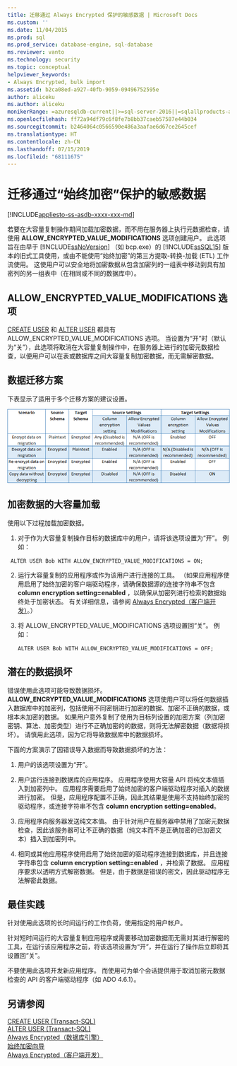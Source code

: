 ```yaml
---
title: 迁移通过 Always Encrypted 保护的敏感数据 | Microsoft Docs
ms.custom: ''
ms.date: 11/04/2015
ms.prod: sql
ms.prod_service: database-engine, sql-database
ms.reviewer: vanto
ms.technology: security
ms.topic: conceptual
helpviewer_keywords:
- Always Encrypted, bulk import
ms.assetid: b2ca08ed-a927-40fb-9059-09496752595e
author: aliceku
ms.author: aliceku
monikerRange: =azuresqldb-current||>=sql-server-2016||=sqlallproducts-allversions||>=sql-server-linux-2017||=azuresqldb-mi-current
ms.openlocfilehash: ff72a94df79c6f8fe7b8bb37caeb57587e44b034
ms.sourcegitcommit: b2464064c0566590e486a3aafae6d67ce2645cef
ms.translationtype: HT
ms.contentlocale: zh-CN
ms.lasthandoff: 07/15/2019
ms.locfileid: "68111675"
---
```

# <a name="migrate-sensitive-data-protected-by-always-encrypted"></a>迁移通过“始终加密”保护的敏感数据
[!INCLUDE[appliesto-ss-asdb-xxxx-xxx-md](../../../includes/appliesto-ss-asdb-xxxx-xxx-md.md)]

若要在大容量复制操作期间加载加密数据，而不用在服务器上执行元数据检查，请使用 **ALLOW_ENCRYPTED_VALUE_MODIFICATIONS** 选项创建用户。 此选项旨在由早于 [!INCLUDE[ssNoVersion](../../../includes/ssnoversion-md.md)] （如 bcp.exe）的 [!INCLUDE[ssSQL15](../../../includes/sssql15-md.md)] 版本的旧式工具使用，或由不能使用“始终加密”的第三方提取-转换-加载 (ETL) 工作流使用。 这使用户可以安全地将加密数据从包含加密列的一组表中移动到具有加密列的另一组表中（在相同或不同的数据库中）。  

 ## <a name="the-allowencryptedvaluemodifications-option"></a>ALLOW_ENCRYPTED_VALUE_MODIFICATIONS 选项  
 [CREATE USER](../../../t-sql/statements/create-user-transact-sql.md) 和 [ALTER USER](../../../t-sql/statements/alter-user-transact-sql.md) 都具有 ALLOW_ENCRYPTED_VALUE_MODIFICATIONS 选项。 当设置为“开”时（默认为“关”），此选项将取消在大容量复制操作中，在服务器上进行的加密元数据检查，以便用户可以在表或数据库之间大容量复制加密数据，而无需解密数据。  
  
## <a name="data-migration-scenarios"></a>数据迁移方案  
下表显示了适用于多个迁移方案的建议设置。  
 
![always-encrypted-migration](../../../relational-databases/security/encryption/media/always-encrypted-migration.PNG "always-encrypted-migration")  

## <a name="bulk-loading-of-encrypted-data"></a>加密数据的大容量加载  
使用以下过程加载加密数据。  

1.  对于作为大容量复制操作目标的数据库中的用户，请将该选项设置为“开”。 例如：  
 
   ```  
    ALTER USER Bob WITH ALLOW_ENCRYPTED_VALUE_MODIFICATIONS = ON;  
   ```  

2.  运行大容量复制的应用程序或作为该用户进行连接的工具。 （如果应用程序使用启用了始终加密的客户端驱动程序，请确保数据源的连接字符串不包含 **column encryption setting=enabled** ，以确保从加密列进行检索的数据始终处于加密状态。 有关详细信息，请参阅 [Always Encrypted（客户端开发）](../../../relational-databases/security/encryption/always-encrypted-client-development.md)。）  
  
3.  将 ALLOW_ENCRYPTED_VALUE_MODIFICATIONS 选项设置回“关”。 例如：  

    ```  
    ALTER USER Bob WITH ALLOW_ENCRYPTED_VALUE_MODIFICATIONS = OFF;  
    ```  

## <a name="potential-for-data-corruption"></a>潜在的数据损坏  
错误使用此选项可能导致数据损坏。 **ALLOW_ENCRYPTED_VALUE_MODIFICATIONS** 选项使用户可以将任何数据插入数据库中的加密列，包括使用不同密钥进行加密的数据、加密不正确的数据，或根本未加密的数据。 如果用户意外复制了使用为目标列设置的加密方案（列加密密钥、算法、加密类型）进行不正确加密的的数据，则将无法解密数据（数据将损坏）。 请慎用此选项，因为它将导致数据库中的数据损坏。  

下面的方案演示了因错误导入数据而导致数据损坏的方法：  

1.  用户的该选项设置为“开”。  
 
2.  用户运行连接到数据库的应用程序。 应用程序使用大容量 API 将纯文本值插入到加密列中。 应用程序需要启用了始终加密的客户端驱动程序对插入的数据进行加密。 但是，应用程序配置不正确，因此其结果是使用不支持始终加密的驱动程序，或连接字符串不包含 **column encryption setting=enabled**。  

3.  应用程序向服务器发送纯文本值。 由于针对用户在服务器中禁用了加密元数据检查，因此该服务器可让不正确的数据（纯文本而不是正确加密的已加密文本）插入到加密列中。  
 
4.  相同或其他应用程序使用启用了始终加密的驱动程序连接到数据库，并且连接字符串包含 **column encryption setting=enabled** ，并检索了数据。 应用程序要求以透明方式解密数据。 但是，由于数据是错误的密文，因此驱动程序无法解密此数据。  

## <a name="best-practice"></a>最佳实践  
 
针对使用此选项的长时间运行的工作负荷，使用指定的用户帐户。  
 
针对短时间运行的大容量复制应用程序或需要移动加密数据而无需对其进行解密的工具，在运行该应用程序之前，将该选项设置为“开”，并在运行了操作后立即将其设置回“关”。  
 
不要使用此选项开发新应用程序。 而使用可为单个会话提供用于取消加密元数据检查的 API 的客户端驱动程序（如 ADO 4.6.1）。  

## <a name="see-also"></a>另请参阅  
[CREATE USER (Transact-SQL)](../../../t-sql/statements/create-user-transact-sql.md)   
[ALTER USER (Transact-SQL)](../../../t-sql/statements/alter-user-transact-sql.md)   
[Always Encrypted（数据库引擎）](../../../relational-databases/security/encryption/always-encrypted-database-engine.md)   
[始终加密向导](../../../relational-databases/security/encryption/always-encrypted-wizard.md)   
[Always Encrypted（客户端开发）](../../../relational-databases/security/encryption/always-encrypted-client-development.md)  
